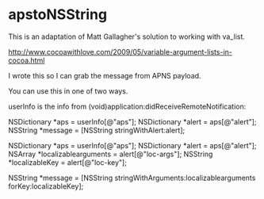 apstoNSString
=============

This is an adaptation of Matt Gallagher's solution to working with va_list.

http://www.cocoawithlove.com/2009/05/variable-argument-lists-in-cocoa.html


I wrote this so I can grab the message from APNS payload.

You can use this in one of two ways.


userInfo is the info from (void)application:didReceiveRemoteNotification:

NSDictionary *aps = userInfo[@"aps"];
NSDictionary *alert = aps[@"alert"];
NSString *message = [NSString stringWithAlert:alert];

NSDictionary *aps = userInfo[@"aps"];
NSDictionary *alert = aps[@"alert"];
NSArray *localizablearguments = alert[@"loc-args"];
NSString *localizableKey = alert[@"loc-key"];

NSString *message = [NSString stringWithArguments:localizablearguments forKey:localizableKey];
